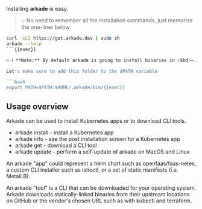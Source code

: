 Installing **arkade** is easy. 

> 💡 No need to remember all the installation commands, just memorize the
> one-liner below.

```bash
curl -sLS https://get.arkade.dev | sudo sh
arkade --help
```{{exec}}

> ℹ️ **Note:** By default arkade is going to install binaries in <kbd>~./.arkade/</kbd>

Let's make sure to add this folder to the $PATH variable 

```bash
export PATH=$PATH:$HOME/.arkade/bin/{{exec}}
```

## Usage overview

Arkade can be used to install Kubernetes apps or to download CLI tools.

- arkade install - install a Kubernetes app
- arkade info - see the post installation screen for a Kubernetes app
- arkade get - download a CLI tool
- arkade update - perform a self-update of arkade on MacOS and Linux

An arkade "app" could represent a helm chart such as openfaas/faas-netes, a custom CLI installer such as istioctl, or a set of static manifests (i.e. MetalLB).

An arkade "tool" is a CLI that can be downloaded for your operating system. Arkade downloads statically-linked binaries from their upstream locations on GitHub or the vendor's chosen URL such as with kubectl and terraform.
